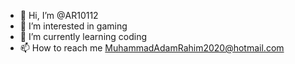 - 👋 Hi, I’m @AR10112
- 👀 I’m interested in gaming
- 🌱 I’m currently learning coding
- 📫 How to reach me MuhammadAdamRahim2020@hotmail.com
<!---
AR10112/AR10112 is a ✨ special ✨ repository because its `README.md` (this file) appears on your GitHub profile.
You can click the Preview link to take a look at your changes.
--->
